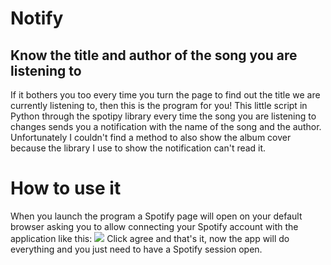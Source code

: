 # Notify
## Know the title and author of the song you are listening to

If it bothers you too every time you turn the page to find out the title we are currently listening to, then this is the program for you! This little script in Python through the spotipy library every time the song you are listening to changes sends you a notification with the name of the song and the author.
Unfortunately I couldn't find a method to also show the album cover because the library I use to show the notification can't read it.

# How to use it
When you launch the program a Spotify page will open on your default browser asking you to allow connecting your Spotify account with the application like this:
![](https://i.postimg.cc/7LJNRMfv/1.png)
Click agree and that's it, now the app will do everything and you just need to have a Spotify session open.
